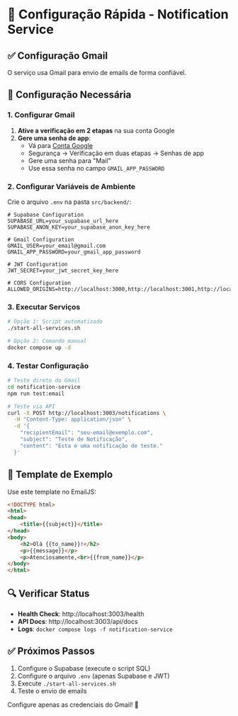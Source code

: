 # 🚀 Configuração Rápida - Notification Service

## ✅ Configuração Gmail

O serviço usa Gmail para envio de emails de forma confiável.

## 🔧 Configuração Necessária

### 1. Configurar Gmail

1. **Ative a verificação em 2 etapas** na sua conta Google
2. **Gere uma senha de app**:
   - Vá para [Conta Google](https://myaccount.google.com/)
   - Segurança → Verificação em duas etapas → Senhas de app
   - Gere uma senha para "Mail"
   - Use essa senha no campo `GMAIL_APP_PASSWORD`

### 2. Configurar Variáveis de Ambiente

Crie o arquivo `.env` na pasta `src/backend/`:

```env
# Supabase Configuration
SUPABASE_URL=your_supabase_url_here
SUPABASE_ANON_KEY=your_supabase_anon_key_here

# Gmail Configuration
GMAIL_USER=your_email@gmail.com
GMAIL_APP_PASSWORD=your_gmail_app_password

# JWT Configuration
JWT_SECRET=your_jwt_secret_key_here

# CORS Configuration
ALLOWED_ORIGINS=http://localhost:3000,http://localhost:3001,http://localhost:3002,http://localhost:3003
```

### 3. Executar Serviços

```bash
# Opção 1: Script automatizado
./start-all-services.sh

# Opção 2: Comando manual
docker compose up -d
```

### 4. Testar Configuração

```bash
# Teste direto do Gmail
cd notification-service
npm run test:email

# Teste via API
curl -X POST http://localhost:3003/notifications \
  -H "Content-Type: application/json" \
  -d '{
    "recipientEmail": "seu-email@exemplo.com",
    "subject": "Teste de Notificação",
    "content": "Esta é uma notificação de teste."
  }'
```

## 📧 Template de Exemplo

Use este template no EmailJS:

```html
<!DOCTYPE html>
<html>
<head>
    <title>{{subject}}</title>
</head>
<body>
    <h2>Olá {{to_name}}!</h2>
    <p>{{message}}</p>
    <p>Atenciosamente,<br>{{from_name}}</p>
</body>
</html>
```

## 🔍 Verificar Status

- **Health Check**: http://localhost:3003/health
- **API Docs**: http://localhost:3003/api/docs
- **Logs**: `docker compose logs -f notification-service`

## ✅ Próximos Passos

1. Configure o Supabase (execute o script SQL)
2. Configure o arquivo `.env` (apenas Supabase e JWT)
3. Execute `./start-all-services.sh`
4. Teste o envio de emails

Configure apenas as credenciais do Gmail! 🎉
